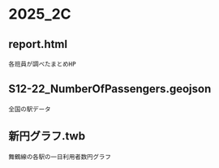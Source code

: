 # 2025_2C
## report.html

    各班員が調べたまとめHP
## S12-22_NumberOfPassengers.geojson

    全国の駅データ
## 新円グラフ.twb

    舞鶴線の各駅の一日利用者数円グラフ
